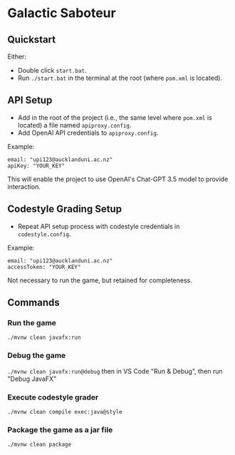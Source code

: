 # Galactic Saboteur

## Quickstart

Either:
- Double click `start.bat`.
- Run `./start.bat` in the terminal at the root (where `pom.xml` is located).

## API Setup

- Add in the root of the project (i.e., the same level where `pom.xml` is located) a file named `apiproxy.config`.
- Add OpenAI API credentials to `apiproxy.config`.

Example:

```
email: "upi123@aucklanduni.ac.nz"
apiKey: "YOUR_KEY"
```

This will enable the project to use OpenAI's Chat-GPT 3.5 model to provide interaction.

## Codestyle Grading Setup

- Repeat API setup process with codestyle credentials in `codestyle.config`.

Example:

```
email: "upi123@aucklanduni.ac.nz"
accessToken: "YOUR_KEY"
```

Not necessary to run the game, but retained for completeness.

## Commands

### Run the game

`./mvnw clean javafx:run`

### Debug the game

`./mvnw clean javafx:run@debug` then in VS Code "Run & Debug", then run "Debug JavaFX"

### Execute codestyle grader

`./mvnw clean compile exec:java@style`

### Package the game as a jar file

`./mvnw clean package`
